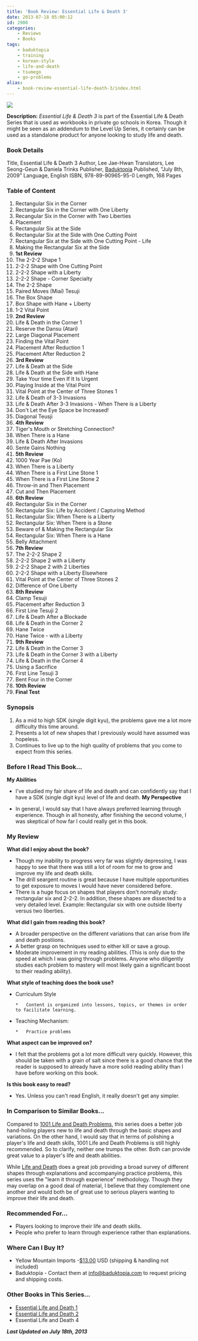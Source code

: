 ```yaml
---
title: 'Book Review: Essential Life & Death 3'
date: 2013-07-18 05:00:12
id: 2900
categories:
	- Reviews
	- Books
tags:
	- baduktopia
	- training
	- korean-style
	- life-and-death
	- tsumego
	- go-problems
alias:
	- book-review-essential-life-death-3/index.html
---
```


![](/images/2013/06/eldv3cover.jpg)

**Description:** _Essential Life &amp; Death 3_ is part of the Essential Life &amp; Death Series that is used as workbooks in private go schools in Korea. Though it might be seen as an addendum to the Level Up Series, it certainly can be used as a standalone product for anyone looking to study life and death.

<!--more-->

### Book Details

Title, Essential Life &amp; Death 3
Author, Lee Jae-Hwan
Translators, Lee Seong-Geun &amp; Daniela Trinks
Publisher, [Baduktopia](http://www.baduktopia.com)
Published, "July 8th, 2009"
Language, English
ISBN, 978-89-90965-95-0
Length, 168 Pages

### Table of Content

1.  Rectangular Six in the Corner
2.  Rectangular Six in the Corner with One Liberty
3.  Recangular Six in the Corner with Two Liberties
4.  Placement
5.  Rectangular Six at the Side
6.  Rectangular Six at the Side with One Cutting Point
7.  Rectangular Six at the Side with One Cutting Point - Life
8.  Making the Rectangular Six at the Side
9.  **1st Review**
10.  The 2-2-2 Shape 1
11.  2-2-2 Shape with One Cutting Point
12.  2-2-2 Shape with a Liberty
13.  2-2-2 Shape - Corner Specialty
14.  The 2-2 Shape
15.  Paired Moves (Miai) Tesuji
16.  The Box Shape
17.  Box Shape with Hane + Liberty
18.  1-2 Vital Point
19.  **2nd Review**
20.  Life &amp; Death in the Corner 1
21.  Reserve the Dansu (Atari)
22.  Large Diagonal Placement
23.  Finding the Vital Point
24.  Placement After Reduction 1
25.  Placement After Reduction 2
26.  **3rd Review**
27.  Life &amp; Death at the Side
28.  Life &amp; Death at the Side with Hane
29.  Take Your time Even If It Is Urgent
30.  Playing Inside at the Vital Point
31.  Vital Point at the Center of Three Stones 1
32.  Life &amp; Death of 3-3 Invasions
33.  Life &amp; Death After 3-3 Invasions - When There is a Liberty
34.  Don't Let the Eye Space be Increased!
35.  Diagonal Teusji
36.  **4th Review**
37.  Tiger's Mouth or Stretching Connection?
38.  When There is a Hane
39.  Life &amp; Death After Invasions
40.  Sente Gains Nothing
41.  **5th Review**
42.  1000 Year Pae (Ko)
43.  When There is a Liberty
44.  When There is a First Line Stone 1
45.  When There is a First Line Stone 2
46.  Throw-in and Then Placement
47.  Cut and Then Placement
48.  **6th Review**
49.  Rectangular Six in the Corner
50.  Rectangular Six: Life by Accident / Capturing Method
51.  Rectangular Six: When There is a Liberty
52.  Rectangular Six: When There is a Stone
53.  Beware of &amp; Making the Rectangular Six
54.  Rectangular Six: When There is a Hane
55.  Belly Attachment
56.  **7th Review**
57.  The 2-2-2 Shape 2
58.  2-2-2 Shape 2 with a Liberty
59.  2-2-2 Shape 2 with 2 Liberties
60.  2-2-2 Shape with a Liberty Elsewhere
61.  Vital Point at the Center of Three Stones 2
62.  Difference of One Liberty
63.  **8th Review**
64.  Clamp Tesuji
65.  Placement after Reduction 3
66.  First Line Tesuji 2
67.  Life &amp; Death After a Blockade
68.  Life &amp; Death in the Corner 2
69.  Hane Twice
70.  Hane Twice - with a Liberty
71.  **9th Review**
72.  Life &amp; Death in the Corner 3
73.  Life &amp; Death in the Corner 3 with a Liberty
74.  Life &amp; Death in the Corner 4
75.  Using a Sacrifice
76.  First Line Tesuji 3
77.  Bent Four in the Corner
78.  **10th Review**
79.  **Final Test**


### Synopsis

1.  As a mid to high SDK (single digit kyu), the problems gave me a lot more difficulty this time around.
2.  Presents a lot of new shapes that I previously would have assumed was hopeless.
3.  Continues to live up to the high quality of problems that you come to expect from this series.

### Before I Read This Book...

**My Abilities**

*   I've studied my fair share of life and death and can confidently say that I have a SDK (single digit kyu) level of life and death.
**My Perspective**

*   In general, I would say that I have always preferred learning through experience. Though in all honesty, after finishing the second volume, I was skeptical of how far I could really get in this book.

### My Review

**What did I enjoy about the book?**

*   Though my inability to progress very far was slightly depressing, I was happy to see that there was still a lot of room for me to grow and improve my life and death skills.
*   The drill seargent routine is great because I have multiple opportunities to get exposure to moves I would have never considered before.
*   There is a huge focus on shapes that players don't normally study: rectangular six and 2-2-2. In addition, these shapes are dissected to a very detailed level. Example: Rectangular six with one outside liberty versus two liberties.

**What did I gain from reading this book?**

*   A broader perspective on the different variations that can arise from life and death postiions.
*   A better grasp on techniques used to either kill or save a group.
*   Moderate improvement in my reading abilities. (This is only due to the speed at which I was going through problems. Anyone who diligently studies each problem to mastery will most likely gain a significant boost to their reading ability).

**What style of teaching does the book use?**

*   Curriculum Style

		*   Content is organized into lessons, topics, or themes in order to facilitate learning.

*   Teaching Mechanism:

		*   Practice problems

**What aspect can be improved on?**

*   I felt that the problems got a lot more difficult very quickly. However, this should be taken with a grain of salt since there is a good chance that the reader is supposed to already have a more solid reading ability than I have before working on this book.

**Is this book easy to read?**

*   Yes. Unless you can't read English, it really doesn't get any simpler.

### In Comparison to Similar Books...

Compared to [1001 Life and Death Problems](http://www.bengozen.com/book-review-1001-life-and-death-problems/ "Book Review: 1001 Life and Death Problems"), this series does a better job hand-holing players new to life and death through the basic shapes and variations. On the other hand, I would say that in terms of polishing a player's life and death skills, 1001 Life and Death Problems is still highly recommended. So to clarify, neither one trumps the other. Both can provide great value to a player's life and death abilities.

While [Life and Death](http://www.bengozen.com/book-review-life-and-death/ "Book Review: Life and Death") does a great job providing a broad survey of different shapes through explanations and accompanying practice problems, this series uses the "learn it through experience" methodology. Though they may overlap on a good deal of material, I believe that they complement one another and would both be of great use to serious players wanting to improve their life and death.

### Recommended For...

*   Players looking to improve their life and death skills.
*   People who prefer to learn through experience rather than explanations.

### Where Can I Buy It?

*   Yellow Mountain Imports -[$13.00](http://www.ymimports.com/p-816-essential-life-death-3-5-kyu-3-dan.aspx#.UeIfXxbTxEA "Yellow Mountain Imports Purchase Link") USD (shipping &amp; handling not included)
*   Baduktopia - Contact them at info@baduktopia.com to request pricing and shipping costs.

### Other Books in This Series...

*   [Essential Life and Death 1](http://www.bengozen.com/book-review-essential-life-death-1/ "Book Review: Essential Life &amp; Death 1")
*   [Essential Life and Death 2](http://www.bengozen.com/book-review-essential-life-death-2/ "Book Review: Essential Life &amp; Death 2")
*   Essential Life and Death 4

_**Last Updated on July 18th, 2013**_
